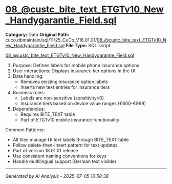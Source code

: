 # 08_@custc_bite_text_ETGTv10_New_Handygarantie_Field.sql

**Category:** Data
**Original Path:** cuco.dbmaintain/sql/11/25_CuCo_V18.01.01/08_@custc_bite_text_ETGTv10_New_Handygarantie_Field.sql
**File Type:** SQL script

08_@custc_bite_text_ETGTv10_New_Handygarantie_Field.sql
1. Purpose: Defines labels for mobile phone insurance options
2. User interactions: Displays insurance tier options in the UI
3. Data handling:
   - Removes existing insurance option labels
   - Inserts new text entries for insurance tiers
4. Business rules:
   - Labels are non-sensitive (sensitivity=0)
   - Insurance tiers based on device value ranges (€600-€999)
5. Dependencies:
   - Requires BITE_TEXT table
   - Part of ETGTv10 mobile insurance functionality

Common Patterns:
- All files manage UI text labels through BITE_TEXT table
- Follow delete-then-insert pattern for text updates
- Part of version 18.01.01 release
- Use consistent naming conventions for keys
- Handle multilingual support (German text visible)

---
*Generated by AI Analysis - 2025-07-05 16:58:38*
